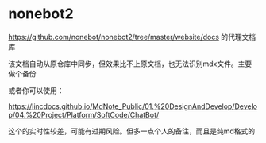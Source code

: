 # nonebot2
https://github.com/nonebot/nonebot2/tree/master/website/docs 的代理文档库

该文档自动从原仓库中同步，但效果比不上原文档，也无法识别mdx文件。主要做个备份

或者你可以使用：

https://lincdocs.github.io/MdNote_Public/01.%20DesignAndDevelop/Develop/04.%20Project/Platform/SoftCode/ChatBot/

这个的实时性较差，可能有过期风险。但多一点个人的备注，而且是纯md格式的
